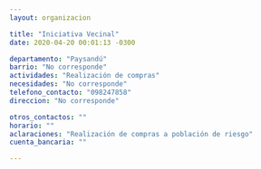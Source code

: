 ```yaml
---
layout: organizacion

title: "Iniciativa Vecinal"
date: 2020-04-20 00:01:13 -0300

departamento: "Paysandú"
barrio: "No corresponde"
actividades: "Realización de compras"
necesidades: "No corresponde"
telefono_contacto: "098247858"
direccion: "No corresponde"

otros_contactos: ""
horario: ""
aclaraciones: "Realización de compras a población de riesgo"
cuenta_bancaria: ""

---
```

